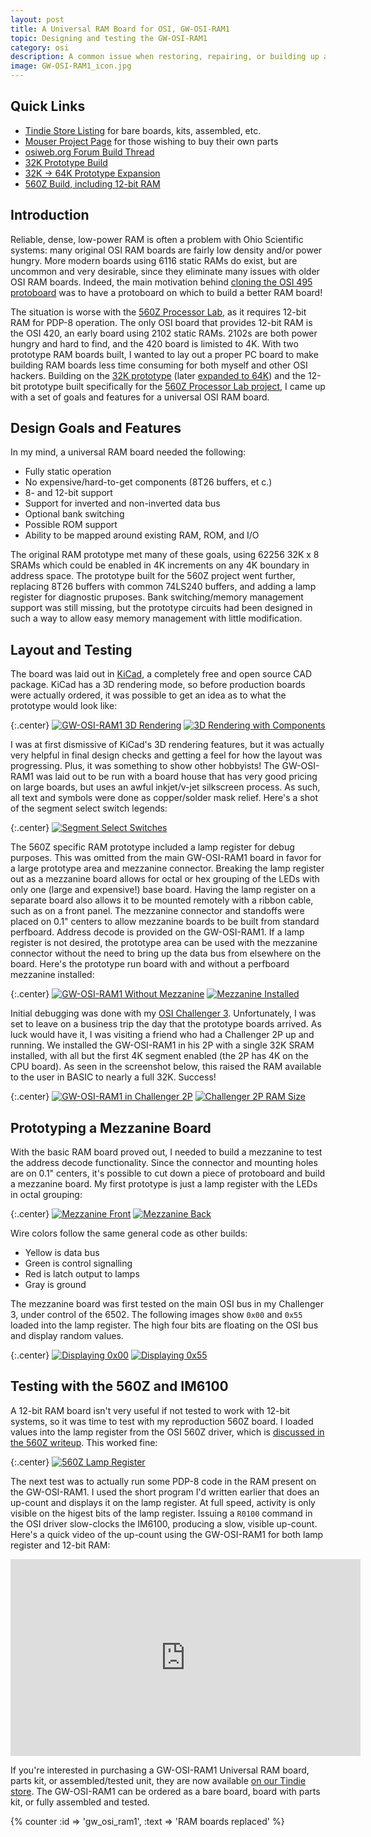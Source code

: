 ```yaml
---
layout: post
title: A Universal RAM Board for OSI, GW-OSI-RAM1
topic: Designing and testing the GW-OSI-RAM1
category: osi
description: A common issue when restoring, repairing, or building up an Ohio Scientific system is a lack of dense, reliable RAM. OSI boards do exist that provide 64K of static RAM on a single low-power board, but these are rare. There are even fewer options if you want 12-bit support for the 560Z Processor Lab in PDP-8 mode. With two prototype RAM boards built, I decided to lay out a universal OSI RAM board to meet the needs of as many OSI systems as possible.
image: GW-OSI-RAM1_icon.jpg
---
```


## Quick Links

* [Tindie Store Listing](https://www.tindie.com/products/glitchwrks/glitch-works-gw-osi-ram1-osi-universal-ram-board-2/) for bare boards, kits, assembled, etc.
* [Mouser Project Page](https://www.mouser.com/ProjectManager/ProjectDetail.aspx?ProjectGUID=a7652d8e-56aa-4c82-981f-37940dad9818) for those wishing to buy their own parts
* [osiweb.org Forum Build Thread](http://www.osiweb.org/osiforum/viewtopic.php?f=3&t=332&p=2130)
* [32K Prototype Build](/~glitch/2016/04/23/32k-ram-for-osi)
* [32K -> 64K Prototype Expansion](/~glitch/2016/05/17/64k-ram-for-osi)
* [560Z Build, including 12-bit RAM](/~glitch/2017/02/26/osi-560z-build)

## Introduction

Reliable, dense, low-power RAM is often a problem with Ohio Scientific systems: many original OSI RAM boards are fairly low density and/or power hungry. More modern boards using 6116 static RAMs do exist, but are uncommon and very desirable, since they eliminate many issues with older OSI RAM boards. Indeed, the main motivation behind [cloning the OSI 495 protoboard](/~glitch/2016/04/22/cloning-the-495) was to have a protoboard on which to build a better RAM board!

The situation is worse with the [560Z Processor Lab](/~glitch/2017/02/26/osi-560z-build), as it requires 12-bit RAM for PDP-8 operation. The only OSI board that provides 12-bit RAM is the OSI 420, an early board using 2102 static RAMs. 2102s are both power hungry and hard to find, and the 420 board is limisted to 4K. With two prototype RAM boards built, I wanted to lay out a proper PC board to make building RAM boards less time consuming for both myself and other OSI hackers. Building on the [32K prototype](/~glitch/2016/04/23/32k-ram-for-osi) (later [expanded to 64K](/~glitch/2016/05/17/64k-ram-for-osi)) and the 12-bit prototype built specifically for the [560Z Processor Lab project](/~glitch/2017/02/26/osi-560z-build), I came up with a set of goals and features for a universal OSI RAM board.

## Design Goals and Features

In my mind, a universal RAM board needed the following:

* Fully static operation
* No expensive/hard-to-get components (8T26 buffers, et c.)
* 8- and 12-bit support
* Support for inverted and non-inverted data bus
* Optional bank switching
* Possible ROM support
* Ability to be mapped around existing RAM, ROM, and I/O

The original RAM prototype met many of these goals, using 62256 32K x 8 SRAMs which could be enabled in 4K increments on any 4K boundary in address space. The prototype built for the 560Z project went further, replacing 8T26 buffers with common 74LS240 buffers, and adding a lamp register for diagnostic pruposes. Bank switching/memory management support was still missing, but the prototype circuits had been designed in such a way to allow easy memory management with little modification.

## Layout and Testing

The board was laid out in [KiCad](http://kicad-pcb.org/), a completely free and open source CAD package. KiCad has a 3D rendering mode, so before production boards were actually ordered, it was possible to get an idea as to what the prototype would look like:

{:.center}
[![GW-OSI-RAM1 3D Rendering](/images/osi/gw_osi_ram1/scaled/osi_ram_3d_20170406.png)](/images/osi/gw_osi_ram1/osi_ram_3d_20170406.png) [![3D Rendering with Components](/images/osi/gw_osi_ram1/scaled/osi_ram_3d_20170406_components.png)](/images/osi/gw_osi_ram1/osi_ram_3d_20170406_components.png)

I was at first dismissive of KiCad's 3D rendering features, but it was actually very helpful in final design checks and getting a feel for how the layout was progressing. Plus, it was something to show other hobbyists! The GW-OSI-RAM1 was laid out to be run with a board house that has very good pricing on large boards, but uses an awful inkjet/v-jet silkscreen process. As such, all text and symbols were done as copper/solder mask relief. Here's a shot of the segment select switch legends:

{:.center}
[![Segment Select Switches](/images/osi/gw_osi_ram1/scaled/bank_switches.jpg)](/images/osi/gw_osi_ram1/bank_switches.jpg)

The 560Z specific RAM prototype included a lamp register for debug purposes. This was omitted from the main GW-OSI-RAM1 board in favor for a large prototype area and mezzanine connector. Breaking the lamp register out as a mezzanine board allows for octal or hex grouping of the LEDs with only one (large and expensive!) base board. Having the lamp register on a separate board also allows it to be mounted remotely with a ribbon cable, such as on a front panel. The mezzanine connector and standoffs were placed on 0.1" centers to allow mezzanine boards to be built from standard perfboard. Address decode is provided on the GW-OSI-RAM1. If a lamp register is not desired, the prototype area can be used with the mezzanine connector without the need to bring up the data bus from elsewhere on the board. Here's the prototype run board with and without a perfboard mezzanine installed:

{:.center}
[![GW-OSI-RAM1 Without Mezzanine](/images/osi/gw_osi_ram1/scaled/mezzanine_removed.jpg)](/images/osi/gw_osi_ram1/mezzanine_removed.jpg) [![Mezzanine Installed](/images/osi/gw_osi_ram1/scaled/full_board.jpg)](/images/osi/gw_osi_ram1/full_board.jpg)

Initial debugging was done with my [OSI Challenger 3](/~glitch/2016/04/20/challenger-3-cleanup). Unfortunately, I was set to leave on a business trip the day that the prototype boards arrived. As luck would have it, I was visiting a friend who had a Challenger 2P up and running. We installed the GW-OSI-RAM1 in his 2P with a single 32K SRAM installed, with all but the first 4K segment enabled (the 2P has 4K on the CPU board). As seen in the screenshot below, this raised the RAM available to the user in BASIC to nearly a full 32K. Success!

{:.center}
[![GW-OSI-RAM1 in Challenger 2P](/images/osi/gw_osi_ram1/scaled/2p_installed.jpg)](/images/osi/gw_osi_ram1/2p_installed.jpg) [![Challenger 2P RAM Size](/images/osi/gw_osi_ram1/scaled/2p_memsize.jpg)](/images/osi/gw_osi_ram1/2p_memsize.jpg)

## Prototyping a Mezzanine Board

With the basic RAM board proved out, I needed to build a mezzanine to test the address decode functionality. Since the connector and mounting holes are on 0.1" centers, it's possible to cut down a piece of protoboard and build a mezzanine board. My first prototype is just a lamp register with the LEDs in octal grouping:

{:.center}
[![Mezzanine Front](/images/osi/gw_osi_ram1/scaled/mezzanine_front.jpg)](/images/osi/gw_osi_ram1/mezzanine_front.jpg) [![Mezzanine Back](/images/osi/gw_osi_ram1/scaled/mezzanine_back.jpg)](/images/osi/gw_osi_ram1/mezzanine_back.jpg)

Wire colors follow the same general code as other builds:

* Yellow is data bus
* Green is control signalling
* Red is latch output to lamps
* Gray is ground

The mezzanine board was first tested on the main OSI bus in my Challenger 3, under control of the 6502. The following images show `0x00` and `0x55` loaded into the lamp register. The high four bits are floating on the OSI bus and display random values.

{:.center}
[![Displaying 0x00](/images/osi/gw_osi_ram1/scaled/all_zero.jpg)](/images/osi/gw_osi_ram1/all_zero.jpg) [![Displaying 0x55](/images/osi/gw_osi_ram1/scaled/0x55.jpg)](/images/osi/gw_osi_ram1/0x55.jpg)

## Testing with the 560Z and IM6100

A 12-bit RAM board isn't very useful if not tested to work with 12-bit systems, so it was time to test with my reproduction 560Z board. I loaded values into the lamp register from the OSI 560Z driver, which is [discussed in the 560Z writeup](/~glitch/2017/02/26/osi-560z-build). This worked fine:

{:.center}
[![560Z Lamp Register](/images/osi/gw_osi_ram1/scaled/560z_control.jpg)](/images/osi/gw_osi_ram1/560z_control.jpg)

The next test was to actually run some PDP-8 code in the RAM present on the GW-OSI-RAM1. I used the short program I'd written earlier that does an up-count and displays it on the lamp register. At full speed, activity is only visible on the higest bits of the lamp register. Issuing a `R0100` command in the OSI driver slow-clocks the IM6100, producing a slow, visible up-count. Here's a quick video of the up-count using the GW-OSI-RAM1 for both lamp register and 12-bit RAM:

<div class="center"><iframe width="560" height="315" src="https://www.youtube.com/embed/0qyRsEWBsg8" frameborder="0" allowfullscreen></iframe></div>

If you're interested in purchasing a GW-OSI-RAM1 Universal RAM board, parts kit, or assembled/tested unit, they are now available [on our Tindie store](https://www.tindie.com/products/glitchwrks/glitch-works-gw-osi-ram1-osi-universal-ram-board-2/). The GW-OSI-RAM1 can be ordered as a bare board, board with parts kit, or fully assembled and tested.

{% counter :id => 'gw_osi_ram1', :text => 'RAM boards replaced' %}
